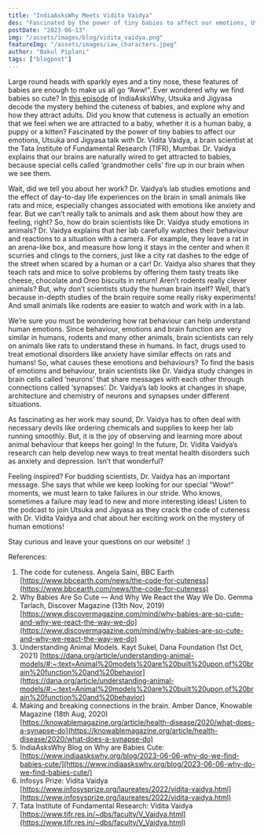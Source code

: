 ```yaml
---
title: "IndiaAsksWhy Meets Vidita Vaidya"
des: "Fascinated by the power of tiny babies to affect our emotions, Utsuka and Jigyasa talk with Dr. Vidita Vaidya, a brain scientist at the Tata Institute of Fundamental Research (TIFR), Mumbai. Dr. Vaidya explains that our brains are naturally wired to get attracted to babies, because special cells called ‘grandmother cells’ fire up in our brain when we see them."
postDate: "2023-06-13"
img: "/assets/images/blog/vidita_vaidya.png"
featureImg: "/assets/images/iaw_characters.jpeg"
author: "Bakul Piplani"
tags: ["blogpost"]
---
```

Large round heads with sparkly eyes and a tiny nose, these features of babies are enough to make us all go “Aww!”. Ever wondered why we find babies so cute? In [this episode](https://www.indiaaskswhy.org/episode/2021-12-23-why-do-we-find-babies-cute/) of IndiaAsksWhy, Utsuka and Jigyasa decode the mystery behind the cuteness of babies, and explore why and how they attract adults. Did you know that cuteness is actually an emotion that we feel when we are attracted to a baby, whether it is a human baby, a puppy or a kitten? Fascinated by the power of tiny babies to affect our emotions, Utsuka and Jigyasa talk with Dr. Vidita Vaidya, a brain scientist at the Tata Institute of Fundamental Research (TIFR), Mumbai. Dr. Vaidya explains that our brains are naturally wired to get attracted to babies, because special cells called ‘grandmother cells’ fire up in our brain when we see them.

Wait, did we tell you about her work? Dr. Vaidya’s lab studies emotions and the effect of day-to-day life experiences on the brain in small animals like rats and mice, especially changes associated with emotions like anxiety and fear. But we can’t really talk to animals and ask them about how they are feeling, right? So, how do brain scientists like Dr. Vaidya study emotions in animals? Dr. Vaidya explains that her lab carefully watches their behaviour and reactions to a situation with a camera. For example, they leave a rat in an arena-like box, and measure how long it stays in the center and when it scurries and clings to the corners, just like a city rat dashes to the edge of the street when scared by a human or a car! Dr. Vaidya also shares that they teach rats and mice to solve problems by offering them tasty treats like cheese, chocolate and Oreo biscuits in return! Aren’t rodents really clever animals? But, why don’t scientists study the human brain itself? Well, that’s because in-depth studies of the brain require some really risky experiments! And small animals like rodents are easier to watch and work with in a lab.

We’re sure you must be wondering how rat behaviour can help understand human emotions. Since behaviour, emotions and brain function are very similar in humans, rodents and many other animals, brain scientists can rely on animals like rats to understand these in humans. In fact, drugs used to treat emotional disorders like anxiety have similar effects on rats and humans! So, what causes these emotions and behaviours? To find the basis of emotions and behaviour, brain scientists like Dr. Vaidya study changes in brain cells called ‘neurons’ that share messages with each other through connections called ‘synapses’. Dr. Vaidya’s lab looks at changes in shape, architecture and chemistry of neurons and synapses under different situations.

As fascinating as her work may sound, Dr. Vaidya has to often deal with necessary devils like ordering chemicals and supplies to keep her lab running smoothly. But, it is the joy of observing and learning more about animal behaviour that keeps her going! In the future, Dr. Vidita Vaidya’s research can help develop new ways to treat mental health disorders such as anxiety and depression. Isn’t that wonderful?

Feeling inspired? For budding scientists, Dr. Vaidya has an important message. She says that while we keep looking for our special “Wow!” moments, we must learn to take failures in our stride. Who knows, sometimes a failure may lead to new and more interesting ideas! Listen to the podcast to join Utsuka and Jigyasa as they crack the code of cuteness with Dr. Vidita Vaidya and chat about her exciting work on the mystery of human emotions!

Stay curious and leave your questions on our website! :)
 
 
References:
1. 	The code for cuteness. Angela Saini, BBC Earth [https://www.bbcearth.com/news/the-code-for-cuteness](https://www.bbcearth.com/news/the-code-for-cuteness)
2. 	Why Babies Are So Cute — And Why We React the Way We Do. Gemma Tarlach, Discover Magazine (13th Nov, 2019) [https://www.discovermagazine.com/mind/why-babies-are-so-cute-and-why-we-react-the-way-we-do](https://www.discovermagazine.com/mind/why-babies-are-so-cute-and-why-we-react-the-way-we-do)
3. 	Understanding Animal Models. Kayt Sukel, Dana Foundation (1st Oct, 2021) [https://dana.org/article/understanding-animal-models/#:~:text=Animal%20models%20are%20built%20upon,of%20brain%20function%20and%20behavior](https://dana.org/article/understanding-animal-models/#:~:text=Animal%20models%20are%20built%20upon,of%20brain%20function%20and%20behavior)
4. 	Making and breaking connections in the brain. Amber Dance, Knowable Magazine (18th Aug, 2020) [https://knowablemagazine.org/article/health-disease/2020/what-does-a-synapse-do](https://knowablemagazine.org/article/health-disease/2020/what-does-a-synapse-do)
5. 	IndiaAsksWhy Blog on Why are Babies Cute: [https://www.indiaaskswhy.org/blog/2023-06-06-why-do-we-find-babies-cute/](https://www.indiaaskswhy.org/blog/2023-06-06-why-do-we-find-babies-cute/)
6. 	Infosys Prize: Vidita Vaidya [https://www.infosysprize.org/laureates/2022/vidita-vaidya.html](https://www.infosysprize.org/laureates/2022/vidita-vaidya.html)
7. 	Tata Institute of Fundamental Research: Vidita Vaidya [https://www.tifr.res.in/~dbs/faculty/V_Vaidya.html](https://www.tifr.res.in/~dbs/faculty/V_Vaidya.html)
 
